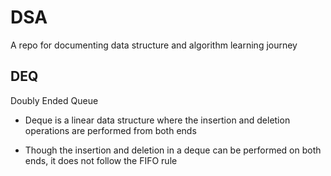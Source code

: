 # DSA
A repo for documenting data structure and algorithm learning journey

## DEQ
Doubly Ended Queue
- Deque is a linear data structure where the insertion and deletion operations are performed from both ends

- Though the insertion and deletion in a deque can be performed on both ends, it does not follow the FIFO rule

 

